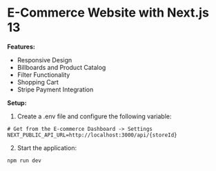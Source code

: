 # E-Commerce Website with Next.js 13

**Features:**

- Responsive Design
- Billboards and Product Catalog
- Filter Functionality
- Shopping Cart
- Stripe Payment Integration

**Setup:**

1. Create a .env file and configure the following variable:

```
# Get from the E-commerce Dashboard -> Settings
NEXT_PUBLIC_API_URL=http://localhost:3000/api/{storeId}
```

2. Start the application:

```shell
npm run dev
```
